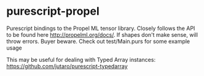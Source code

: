 # purescript-propel

Purescript bindings to the Propel ML tensor library. Closely follows the API to be found here http://propelml.org/docs/.
If shapes don't make sense, will throw errors. Buyer beware.
Check out test/Main.purs for some example usage

This may be useful for dealing with Typed Array instances:
https://github.com/jutaro/purescript-typedarray